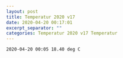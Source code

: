 ```yaml
---
layout: post
title: Temperatur 2020 v17
date: 2020-04-20 00:17:01
excerpt_separator: ""
categories: Temperatur 2020 v17 Temperatur
---
```

```
2020-04-20 00:05 18.40 deg C
```
